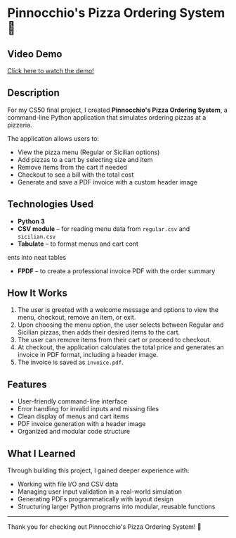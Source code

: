 # Pinnocchio's Pizza Ordering System 🍕

## Video Demo
[Click here to watch the demo!](<https://youtu.be/02niIVA6jiU>)

## Description

For my CS50 final project, I created **Pinnocchio's Pizza Ordering System**, a command-line Python application that simulates ordering pizzas at a pizzeria.

The application allows users to:
- View the pizza menu (Regular or Sicilian options)
- Add pizzas to a cart by selecting size and item
- Remove items from the cart if needed
- Checkout to see a bill with the total cost
- Generate and save a PDF invoice with a custom header image

## Technologies Used
- **Python 3**
- **CSV module** – for reading menu data from `regular.csv` and `sicilian.csv`
- **Tabulate** – to format menus and cart cont


ents into neat tables
- **FPDF** – to create a professional invoice PDF with the order summary

## How It Works
1. The user is greeted with a welcome message and options to view the menu, checkout, remove an item, or exit.
2. Upon choosing the menu option, the user selects between Regular and Sicilian pizzas, then adds their desired items to the cart.
3. The user can remove items from their cart or proceed to checkout.
4. At checkout, the application calculates the total price and generates an invoice in PDF format, including a header image.
5. The invoice is saved as `invoice.pdf`.

## Features
- User-friendly command-line interface
- Error handling for invalid inputs and missing files
- Clean display of menus and cart items
- PDF invoice generation with a header image
- Organized and modular code structure

## What I Learned
Through building this project, I gained deeper experience with:
- Working with file I/O and CSV data
- Managing user input validation in a real-world simulation
- Generating PDFs programmatically with layout design
- Structuring larger Python programs into modular, reusable functions

---

Thank you for checking out Pinnocchio's Pizza Ordering System! 🍕
